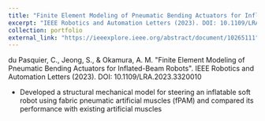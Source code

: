 ```yaml
---
title: "Finite Element Modeling of Pneumatic Bending Actuators for Inflated-Beam Robots"
excerpt: "IEEE Robotics and Automation Letters (2023). DOI: 10.1109/LRA.2023.3320010<br/><img src='Resume/images/dupas4-3320010-large.gif'>"
collection: portfolio
external_link: "https://ieeexplore.ieee.org/abstract/document/10265111"
---
```


du Pasquier, C., Jeong, S., \& Okamura, A. M. "Finite Element Modeling of Pneumatic Bending Actuators for Inflated-Beam Robots". IEEE Robotics and Automation Letters (2023). DOI: 10.1109/LRA.2023.3320010

- Developed a structural mechanical model for steering an inflatable soft robot using fabric pneumatic artificial muscles (fPAM) and compared its performance with existing artificial muscles